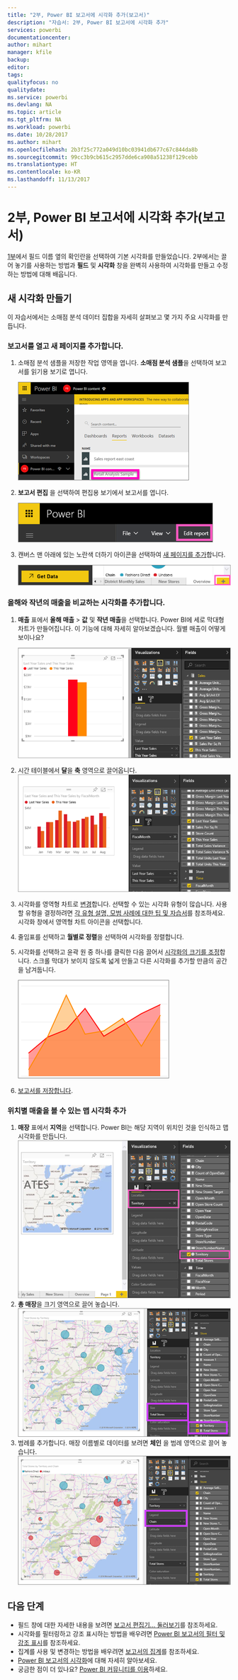 ```yaml
---
title: "2부, Power BI 보고서에 시각화 추가(보고서)"
description: "자습서: 2부, Power BI 보고서에 시각화 추가"
services: powerbi
documentationcenter: 
author: mihart
manager: kfile
backup: 
editor: 
tags: 
qualityfocus: no
qualitydate: 
ms.service: powerbi
ms.devlang: NA
ms.topic: article
ms.tgt_pltfrm: NA
ms.workload: powerbi
ms.date: 10/28/2017
ms.author: mihart
ms.openlocfilehash: 2b3f25c772a049d10bc03941db677c67c844da8b
ms.sourcegitcommit: 99cc3b9cb615c2957dde6ca908a51238f129cebb
ms.translationtype: HT
ms.contentlocale: ko-KR
ms.lasthandoff: 11/13/2017
---
```

# <a name="part-2-add-visualizations-to-a-power-bi-report-tutorial"></a>2부, Power BI 보고서에 시각화 추가(보고서)
[1부](power-bi-report-add-visualizations-ii.md)에서 필드 이름 옆의 확인란을 선택하여 기본 시각화를 만들었습니다.  2부에서는 끌어 놓기를 사용하는 방법과 **필드** 및 **시각화** 창을 완벽히 사용하여 시각화를 만들고 수정하는 방법에 대해 배웁니다.

## <a name="create-a-new-visualization"></a>새 시각화 만들기
이 자습서에서는 소매점 분석 데이터 집합을 자세히 살펴보고 몇 가지 주요 시각화를 만듭니다.

### <a name="open-a-report-and-add-a-new-blank-page"></a>보고서를 열고 새 페이지를 추가합니다.
1. 소매점 분석 샘플을 저장한 작업 영역을 엽니다. **소매점 분석 샘플**을 선택하여 보고서를 읽기용 보기로 엽니다.
   
   ![](media/power-bi-report-add-visualizations-ii/power-bi-open-report.png)
2. **보고서 편집** 을 선택하여 편집용 보기에서 보고서를 엽니다.
   
   ![](media/power-bi-report-add-visualizations-ii/editreport1.png)
3. 캔버스 맨 아래에 있는 노란색 더하기 아이콘을 선택하여 [새 페이지를 추가](power-bi-report-add-page.md)합니다.
   
   ![](media/power-bi-report-add-visualizations-ii/pbi_addreportpage.png)

### <a name="add-a-visualization-that-looks-at-this-years-sales-compared-to-last-year"></a>올해와 작년의 매출을 비교하는 시각화를 추가합니다.
1. **매출** 표에서 **올해 매출** > **값** 및 **작년 매출**을 선택합니다. Power BI에 세로 막대형 차트가 만들어집니다.  이 기능에 대해 자세히 알아보겠습니다. 월별 매출이 어떻게 보이나요?  
   
   ![](media/power-bi-report-add-visualizations-ii/pbi_part2_4bnew.png)
2. 시간 테이블에서 **달**을 **축** 영역으로 끌어옵니다.  
   ![](media/power-bi-report-add-visualizations-ii/pbi_part2_5newnew.png)
3. 시각화를 영역형 차트로 [변경](power-bi-report-change-visualization-type.md)합니다.  선택할 수 있는 시각화 유형이 많습니다. 사용할 유형을 결정하려면 [각 유형 설명, 모범 사례에 대한 팁 및 자습서](power-bi-visualization-types-for-reports-and-q-and-a.md)를 참조하세요. 시각화 창에서 영역형 차트 아이콘을 선택합니다.
4. 줄임표를 선택하고 **월별로 정렬**을 선택하여 시각화를 정렬합니다.
5. 시각화를 선택하고 윤곽 원 중 하나를 클릭한 다음 끌어서 [시각화의 크기를 조정](power-bi-visualization-move-and-resize.md)합니다. 스크롤 막대가 보이지 않도록 넓게 만들고 다른 시각화를 추가할 만큼의 공간을 남겨둡니다.
   
   ![](media/power-bi-report-add-visualizations-ii/pbi_part2_7b.png)
6. [보고서를 저장합니다](service-report-save.md).

### <a name="add-a-map-visualization-that-looks-at-sales-by-location"></a>위치별 매출을 볼 수 있는 맵 시각화 추가
1. **매장** 표에서 **지역**을 선택합니다. Power BI는 해당 지역이 위치인 것을 인식하고 맵 시각화를 만듭니다.  
   ![](media/power-bi-report-add-visualizations-ii/pbi_part2_8newnew.png)
2. **총 매장**을 크기 영역으로 끌어 놓습니다.  
   ![](media/power-bi-report-add-visualizations-ii/power-bi-add-visual-to-a-reportnew.png)
3. 범례를 추가합니다.  매장 이름별로 데이터를 보려면 **체인** 을 범례 영역으로 끌어 놓습니다.  
   ![](media/power-bi-report-add-visualizations-ii/power-bi-add-visual-to-a-report-3new.png)

## <a name="next-steps"></a>다음 단계
* 필드 창에 대한 자세한 내용을 보려면 [보고서 편집기... 둘러보기](service-the-report-editor-take-a-tour.md)를 참조하세요.   
* 시각화를 필터링하고 강조 표시하는 방법을 배우려면 [Power BI 보고서의 필터 및 강조 표시](power-bi-reports-filters-and-highlighting.md)를 참조하세요.  
* 집계를 사용 및 변경하는 방법을 배우려면 [보고서의 집계](service-aggregates.md)를 참조하세요.  
* [Power BI 보고서의 시각화](power-bi-report-visualizations.md)에 대해 자세히 알아보세요.  
* 궁금한 점이 더 있나요? [Power BI 커뮤니티를 이용](http://community.powerbi.com/)하세요.

